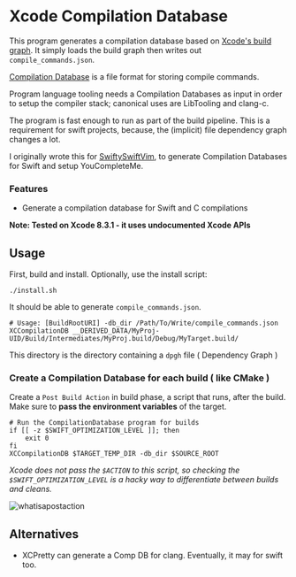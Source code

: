 # Xcode Compilation Database

This program generates a compilation database based on [Xcode's build
graph](http://jerrymarino.com/2017/05/16/reversing-xcodes-build-graph.html).
It simply loads the build graph then writes out `compile_commands.json`.

[Compilation
Database](https://clang.llvm.org/docs/JSONCompilationDatabase.html) is a file
format for storing compile commands.

Program language tooling needs a Compilation Databases as input in order to
setup the compiler stack; canonical uses are LibTooling and clang-c.

The program is fast enough to run as part of the build pipeline. This is a
requirement for swift projects, because, the (implicit) file dependency graph
changes a lot.

I originally wrote this for
[SwiftySwiftVim](https://github.com/jerrymarino/swiftyswiftvim), to
generate Compilation Databases for Swift and setup YouCompleteMe.

### Features

- Generate a compilation database for Swift and C compilations

**Note: Tested on Xcode 8.3.1 - it uses undocumented  Xcode APIs**

## Usage

First, build and install. Optionally, use the install script:

```
./install.sh
```

It should be able to generate `compile_commands.json`.
```
# Usage: [BuildRootURI] -db_dir /Path/To/Write/compile_commands.json
XCCompilationDB __DERIVED_DATA/MyProj-UID/Build/Intermediates/MyProj.build/Debug/MyTarget.build/
```
This directory is the directory containing a `dpgh` file ( Dependency Graph )

### Create a Compilation Database for each build ( like CMake )

Create a `Post Build Action` in build phase, a script that runs, after the
build. Make sure to **pass the environment variables** of the target.

```
# Run the CompilationDatabase program for builds
if [[ -z $SWIFT_OPTIMIZATION_LEVEL ]]; then
    exit 0
fi
XCCompilationDB $TARGET_TEMP_DIR -db_dir $SOURCE_ROOT
```

*Xcode does not pass the `$ACTION` to this script, so checking the
`$SWIFT_OPTIMIZATION_LEVEL` is a hacky way to differentiate between builds and
cleans.*

![whatisapostaction](https://cloud.githubusercontent.com/assets/1245820/26285776/0387c780-3e0b-11e7-9f9f-bb8bba12e3d8.png)


## Alternatives

- XCPretty can generate a Comp DB for clang. Eventually, it may for swift too.

